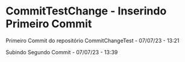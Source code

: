 # CommitTestChange - Inserindo Primeiro Commit

Primeiro Commit do repositório CommitChangeTest - 07/07/23 - 13:21

Subindo Segundo Commit - 07/07/23 - 13:39


